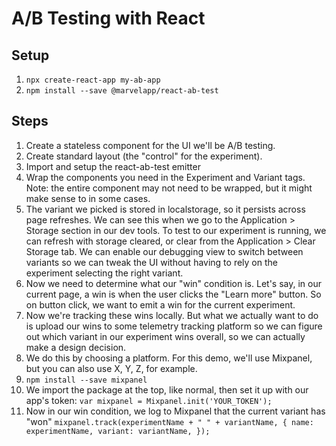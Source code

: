 # A/B Testing with React

## Setup
1. ```npx create-react-app my-ab-app```
2. ```npm install --save @marvelapp/react-ab-test```

## Steps
1. Create a stateless component for the UI we'll be A/B testing.
2. Create standard layout (the "control" for the experiment).
3. Import and setup the react-ab-test emitter
4. Wrap the components you need in the Experiment and Variant tags. Note: the entire component may not need to be wrapped, but it might make sense to in some cases.
5. The variant we picked is stored in localstorage, so it persists across page refreshes. We can see this when we go to the Application > Storage section in our dev tools.  To test to our experiment is running, we can refresh with storage cleared, or clear from the Application > Clear Storage tab. We can enable our debugging view to switch between variants so we can tweak the UI without having to rely on the experiment selecting the right variant.
5. Now we need to determine what our "win" condition is. Let's say, in our current page, a win is when the user clicks the "Learn more" button. So on button click, we want to emit a win for the current experiment.
6. Now we're tracking these wins locally. But what we actually want to do is upload our wins to some telemetry tracking platform so we can figure out which variant in our experiment wins overall, so we can actually make a design decision.
7. We do this by choosing a platform. For this demo, we'll use Mixpanel, but you can also use X, Y, Z, for example.
8. ```npm install --save mixpanel```
9. We import the package at the top, like normal, then set it up with our app's token: ```var mixpanel = Mixpanel.init('YOUR_TOKEN');```
10. Now in our win condition, we log to Mixpanel that the current variant has "won" ```mixpanel.track(experimentName + " " + variantName, {
        name: experimentName,
        variant: variantName,
    });```